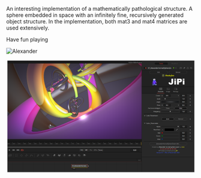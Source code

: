 

<!-- +++ DO NOT REMOVE THIS COMMENT +++ DO NOT ADD OR EDIT ANY TEXT BEFORE THIS LINE +++ IT WOULD BE A REALLY BAD IDEA +++ -->

An interesting implementation of a mathematically pathological structure. A sphere embedded in space with an infinitely fine, recursively generated object structure.
In the implementation, both mat3 and mat4 matrices are used extensively.

Have fun playing

![Alexander](https://user-images.githubusercontent.com/78935215/140505472-a94508a6-5299-4090-98d0-d28151fcde3b.gif)

[![SpiraledLayers](AlexanderHornedSphereZoom_screenshot.png)](AlexanderHornedSphereZoom.fuse)

<!-- +++ DO NOT REMOVE THIS COMMENT +++ DO NOT EDIT ANY TEXT THAT COMES AFTER THIS LINE +++ TRUST ME: JUST DON'T DO IT +++ -->

